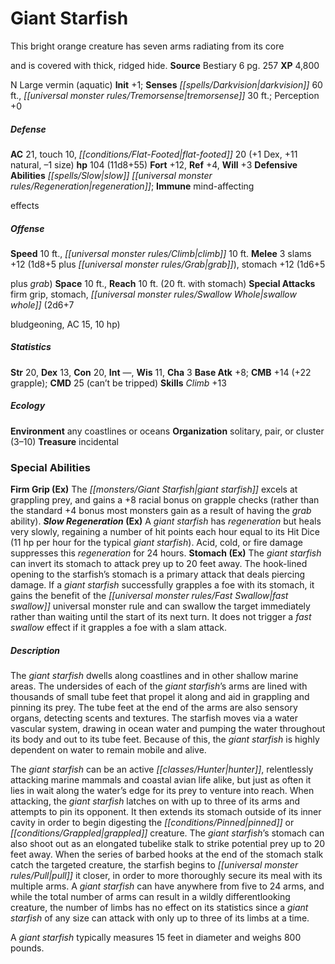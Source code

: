 ﻿---
cssclass: [monsters]
title1: Giant Starfish
desc_short: This bright orange creature has seven arms radiating from its coreand
  is covered with thick, ridged hide.
title2: Giant Starfish
CR: 8
sources:
- name: Bestiary 6
  page: 257
  link: http://paizo.com/products/btpy9oge?Pathfinder-Roleplaying-Game-Bestiary-6-Hardcover
XP: 4800
alignment: N
size: Large
type: vermin
subtypes:
- aquatic
initiative:
  bonus: 1
senses:
  darkvision: 60
  tremorsense: 30
AC:
  AC: 21
  touch: 10
  flat_footed: 20
  components:
    dex: 1
    natural: 11
    size: -1
HP:
  HP: 104
  long: 11d8+55
saves:
  fort: 12
  ref: 4
  will: 3
defensive_abilities:
- slow regeneration
immunities:
- mind-affecting effects
speeds:
  base: 10
  climb: 10
attacks:
  melee:
  - - text: 3 slams +12 (1d8+5 plus grab)
      entries:
      - - damage: 1d8+5
        - effect: grab
      count: 3
      attack: slams
      bonus:
      - 12
    - text: stomach +12 (1d6+5plus grab)
      entries:
      - - damage: 1d6+5
          type: plus grab
      attack: stomach
      bonus:
      - 12
  special:
  - firm grip
  - stomach
  - swallow whole (2d6+7bludgeoning, AC 15, 10 hp)
space: 10
reach: 10
reach_other: 20 ft. with stomach
ability_scores:
  STR: 20
  DEX: 13
  CON: 20
  INT:
  WIS: 11
  CHA: 3
BAB: 8
CMB: 14
CMB_other: +22 grapple
CMD: 25
CMD_other: can't be tripped
skills:
  Climb: 13
  Perception: 0
ecology:
  environment: any coastlines or oceans
  organization: solitary, pair, or cluster (3-10)
  treasure_type: incidental
special_abilities:
  Firm Grip (Ex): The giant starfish excels at grappling prey, and gains a +8 racial
    bonus on grapple checks (rather than the standard +4 bonus most monsters gain
    as a result of having the grab ability).
  Slow Regeneration (Ex): A giant starfish has regeneration but heals very slowly,
    regaining a number of hit points each hour equal to its Hit Dice (11 hp per hour
    for the typical giant starfish). Acid, cold, or fire damage suppresses this regeneration
    for 24 hours.
  Stomach (Ex): The giant starfish can invert its stomach to attack prey up to 20
    feet away. The hook-lined opening to the starfish's stomach is a primary attack
    that deals piercing damage. If a giant starfish successfully grapples a foe with
    its stomach, it gains the benefit of the fast swallow universal monster rule and
    can swallow the target immediately rather than waiting until the start of its
    next turn. It does not trigger a fast swallow effect if it grapples a foe with
    a slam attack.
desc_long: |-
  The giant starfish dwells along coastlines and in other shallow marine areas. The undersides of each of the giant starfish's arms are lined with thousands of small tube feet that propel it along and aid in grappling and pinning its prey. The tube feet at the end of the arms are also sensory organs, detecting scents and textures. The starfish moves via a water vascular system, drawing in ocean water and pumping the water throughout its body and out to its tube feet. Because of this, the giant starfish is highly dependent on water to remain mobile and alive. 

  The giant starfish can be an active hunter, relentlessly attacking marine mammals and coastal avian life alike, but just as often it lies in wait along the water's edge for its prey to venture into reach. When attacking, the giant starfish latches on with up to three of its arms and attempts to pin its opponent. It then extends its stomach outside of its inner cavity in order to begin digesting the pinned or grappled creature. The giant starfish's stomach can also shoot out as an elongated tubelike stalk to strike potential prey up to 20 feet away. When the series of barbed hooks at the end of the stomach stalk catch the targeted creature, the starfish begins to pull it closer, in order to more thoroughly secure its meal with its multiple arms. A giant starfish can have anywhere from five to 24 arms, and while the total number of arms can result in a wildly differentlooking creature, the number of limbs has no effect on its statistics since a giant starfish of any size can attack with only up to three of its limbs at a time. 

  A giant starfish typically measures 15 feet in diameter and weighs 800 pounds.

---

# Giant Starfish
This bright orange creature has seven arms radiating from its core

and is covered with thick, ridged hide.
**Source** Bestiary 6 pg. 257
**XP** 4,800

N Large vermin (aquatic)
**Init** +1; **Senses** _[[spells/Darkvision|darkvision]]_ 60 ft., _[[universal monster rules/Tremorsense|tremorsense]]_ 30 ft.; Perception +0

##### Defense

**AC** 21, touch 10, _[[conditions/Flat-Footed|flat-footed]]_ 20 (+1 Dex, +11 natural, –1 size)
**hp** 104 (11d8+55)
**Fort** +12, **Ref** +4, **Will** +3
**Defensive Abilities** _[[spells/Slow|slow]]_ _[[universal monster rules/Regeneration|regeneration]]_; **Immune** mind-affecting

effects

##### Offense
**Speed** 10 ft., _[[universal monster rules/Climb|climb]]_ 10 ft.
**Melee** 3 slams +12 (1d8+5 plus _[[universal monster rules/Grab|grab]]_), stomach +12 (1d6+5

plus _grab_)
**Space** 10 ft., **Reach** 10 ft. (20 ft. with stomach)
**Special Attacks** firm grip, stomach, _[[universal monster rules/Swallow Whole|swallow whole]]_ (2d6+7

bludgeoning, AC 15, 10 hp)

##### Statistics
**Str** 20, **Dex** 13, **Con** 20, **Int** —, **Wis** 11, **Cha** 3
**Base Atk** +8; **CMB** +14 (+22 grapple); **CMD** 25 (can’t be tripped)
**Skills** _Climb_ +13

##### Ecology

**Environment** any coastlines or oceans
**Organization** solitary, pair, or cluster (3–10)
**Treasure** incidental

### Special Abilities

**Firm Grip (Ex)** The _[[monsters/Giant Starfish|giant starfish]]_ excels at grappling prey, and gains a +8 racial bonus on grapple checks (rather than the standard +4 bonus most monsters gain as a result of having the _grab_ ability).
**_Slow_ _Regeneration_ (Ex)** A _giant starfish_ has _regeneration_ but heals very slowly, regaining a number of hit points each hour equal to its Hit Dice (11 hp per hour for the typical _giant starfish_). Acid, cold, or fire damage suppresses this _regeneration_ for 24 hours.
**Stomach (Ex)** The _giant starfish_ can invert its stomach to attack prey up to 20 feet away. The hook-lined opening to the starfish’s stomach is a primary attack that deals piercing damage. If a _giant starfish_ successfully grapples a foe with its stomach, it gains the benefit of the _[[universal monster rules/Fast Swallow|fast swallow]]_ universal monster rule and can swallow the target immediately rather than waiting until the start of its next turn. It does not trigger a _fast swallow_ effect if it grapples a foe with a slam attack.

##### Description

The _giant starfish_ dwells along coastlines and in other shallow marine areas. The undersides of each of the _giant starfish_’s arms are lined with thousands of small tube feet that propel it along and aid in grappling and pinning its prey. The tube feet at the end of the arms are also sensory organs, detecting scents and textures. The starfish moves via a water vascular system, drawing in ocean water and pumping the water throughout its body and out to its tube feet. Because of this, the _giant starfish_ is highly dependent on water to remain mobile and alive.

The _giant starfish_ can be an active _[[classes/Hunter|hunter]]_, relentlessly attacking marine mammals and coastal avian life alike, but just as often it lies in wait along the water’s edge for its prey to venture into reach. When attacking, the _giant starfish_ latches on with up to three of its arms and attempts to pin its opponent. It then extends its stomach outside of its inner cavity in order to begin digesting the _[[conditions/Pinned|pinned]]_ or _[[conditions/Grappled|grappled]]_ creature. The _giant starfish_’s stomach can also shoot out as an elongated tubelike stalk to strike potential prey up to 20 feet away. When the series of barbed hooks at the end of the stomach stalk catch the targeted creature, the starfish begins to _[[universal monster rules/Pull|pull]]_ it closer, in order to more thoroughly secure its meal with its multiple arms. A _giant starfish_ can have anywhere from five to 24 arms, and while the total number of arms can result in a wildly differentlooking creature, the number of limbs has no effect on its statistics since a _giant starfish_ of any size can attack with only up to three of its limbs at a time.

A _giant starfish_ typically measures 15 feet in diameter and weighs 800 pounds.